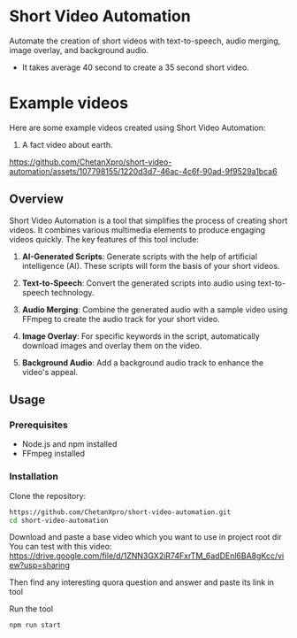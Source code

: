 # Short Video Automation

Automate the creation of short videos with text-to-speech, audio merging, image overlay, and background audio.
- It takes average 40 second to create a 35 second short video.


# Example videos
Here are some example videos created using Short Video Automation:

1. A fact video about earth.



https://github.com/ChetanXpro/short-video-automation/assets/107798155/1220d3d7-46ac-4c6f-90ad-9f9529a1bca6




## Overview

Short Video Automation is a tool that simplifies the process of creating short videos. It combines various multimedia elements to produce engaging videos quickly. The key features of this tool include:

1. **AI-Generated Scripts**: Generate scripts with the help of artificial intelligence (AI). These scripts will form the basis of your short videos.

2. **Text-to-Speech**: Convert the generated scripts into audio using text-to-speech technology.

3. **Audio Merging**: Combine the generated audio with a sample video using FFmpeg to create the audio track for your short video.

4. **Image Overlay**: For specific keywords in the script, automatically download images and overlay them on the video.

5. **Background Audio**: Add a background audio track to enhance the video's appeal.

## Usage

### Prerequisites

- Node.js and npm installed
- FFmpeg installed

### Installation

Clone the repository:

```bash
https://github.com/ChetanXpro/short-video-automation.git
cd short-video-automation
```

Download and paste a base video which you want to use in project root dir
You can test with this video: https://drive.google.com/file/d/1ZNN3GX2iR74FxrTM_6adDEnl6BA8gKcc/view?usp=sharing

Then find any interesting quora question and answer and paste its link in tool

Run the tool
```
npm run start
```
